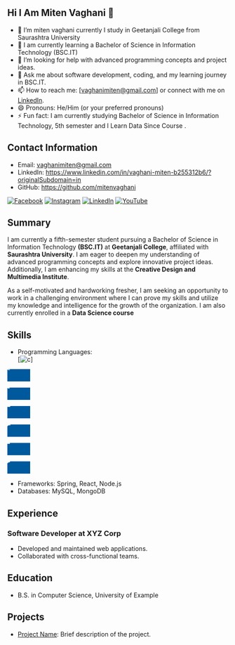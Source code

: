 ## Hi I Am Miten Vaghani 👋

- 🔭 I’m miten vaghani currently I study in Geetanjali College from Saurashtra University 
- 🌱 I am currently learning a Bachelor of Science in Information Technology (BSC.IT)
- 🤔 I’m looking for help with advanced programming concepts and project ideas.
- 💬 Ask me about software development, coding, and my learning journey in BSC.IT.
- 📫 How to reach me: [vaghanimiten@gmail.com] or connect with me on [LinkedIn](https://www.linkedin.com/in/vaghani-miten-b255312b6/?originalSubdomain=in).
- 😄 Pronouns: He/Him (or your preferred pronouns)
- ⚡ Fun fact: I am currently studying Bachelor of Science in Information Technology, 5th semester and I Learn Data Since Course .

## Contact Information
- Email: vaghanimiten@gmail.com
- LinkedIn: https://www.linkedin.com/in/vaghani-miten-b255312b6/?originalSubdomain=in
- GitHub: https://github.com/mitenvaghani

[![Facebook](https://img.shields.io/badge/Facebook-4267B2?style=for-the-badge&logo=facebook&logoColor=white)](https://www.facebook.com/yourprofile)  [![Instagram](https://img.shields.io/badge/Instagram-E4405F?style=for-the-badge&logo=instagram&logoColor=white)](https://www.instagram.com/vaghani_miten/)  [![LinkedIn](https://img.shields.io/badge/LinkedIn-0A66C2?style=for-the-badge&logo=linkedin&logoColor=white)](https://www.linkedin.com/in/vaghani-miten-b255312b6/?originalSubdomain=in)  [![YouTube](https://img.shields.io/badge/YouTube-FF0000?style=for-the-badge&logo=youtube&logoColor=white)](https://www.youtube.com/yourchannel)

## Summary
I am currently a fifth-semester student pursuing a Bachelor of Science in Information Technology **(BSC.IT)** at __Geetanjali College__, affiliated with __Saurashtra University__. I am eager to deepen my understanding of advanced programming concepts and explore innovative project ideas. Additionally, I am enhancing my skills at the __Creative Design and Multimedia Institute__.

As a self-motivated and hardworking fresher, I am seeking an opportunity to work in a challenging environment where I can prove my skills and utilize my knowledge and intelligence for the growth of the organization. I am also currently enrolled in a **Data Science course**

## Skills

- Programming Languages:  
[![c](https://img.shields.io/badge/Facebook-4267B2?style=for-the-badge&logo=facebook&logoColor=white)]

<svg xmlns="http://www.w3.org/2000/svg" width="52.25" height="28" role="img" aria-label="C"><title>C</title><g shape-rendering="crispEdges"><rect width="52.25" height="28" fill="#00599c"/></g><g fill="#fff" text-anchor="middle" font-family="Verdana,Geneva,DejaVu Sans,sans-serif" text-rendering="geometricPrecision" font-size="100"><text transform="scale(.1)" x="26" y="20" textLength="82.5" fill="#fff" font-weight="bold">C</text></g></svg>

<svg xmlns="http://www.w3.org/2000/svg" width="52.25" height="28" role="img" aria-label="C++"><title>C++</title><g shape-rendering="crispEdges"><rect width="52.25" height="28" fill="#00599c"/></g><g fill="#fff" text-anchor="middle" font-family="Verdana,Geneva,DejaVu Sans,sans-serif" text-rendering="geometricPrecision" font-size="100"><text transform="scale(.1)" x="26" y="20" textLength="82.5" fill="#fff" font-weight="bold">C++</text></g></svg>

<svg xmlns="http://www.w3.org/2000/svg" width="52.25" height="28" role="img" aria-label="Dart"><title>Dart</title><g shape-rendering="crispEdges"><rect width="52.25" height="28" fill="#00599c"/></g><g fill="#fff" text-anchor="middle" font-family="Verdana,Geneva,DejaVu Sans,sans-serif" text-rendering="geometricPrecision" font-size="100"><text transform="scale(.1)" x="26" y="20" textLength="82.5" fill="#fff" font-weight="bold">Dart</text></g></svg>

<svg xmlns="http://www.w3.org/2000/svg" width="52.25" height="28" role="img" aria-label="Java"><title>Java</title><g shape-rendering="crispEdges"><rect width="52.25" height="28" fill="#00599c"/></g><g fill="#fff" text-anchor="middle" font-family="Verdana,Geneva,DejaVu Sans,sans-serif" text-rendering="geometricPrecision" font-size="100"><text transform="scale(.1)" x="26" y="20" textLength="82.5" fill="#fff" font-weight="bold">Java</text></g></svg>

<svg xmlns="http://www.w3.org/2000/svg" width="52.25" height="28" role="img" aria-label="Flutter"><title>Flutter</title><g shape-rendering="crispEdges"><rect width="52.25" height="28" fill="#00599c"/></g><g fill="#fff" text-anchor="middle" font-family="Verdana,Geneva,DejaVu Sans,sans-serif" text-rendering="geometricPrecision" font-size="100"><text transform="scale(.1)" x="26" y="20" textLength="82.5" fill="#fff" font-weight="bold">Flutter</text></g></svg>

<svg xmlns="http://www.w3.org/2000/svg" width="52.25" height="28" role="img" aria-label="Apache"><title>Apache</title><g shape-rendering="crispEdges"><rect width="52.25" height="28" fill="#00599c"/></g><g fill="#fff" text-anchor="middle" font-family="Verdana,Geneva,DejaVu Sans,sans-serif" text-rendering="geometricPrecision" font-size="100"><text transform="scale(.1)" x="26" y="20" textLength="82.5" fill="#fff" font-weight="bold">Apache</text></g></svg> </div>


- Frameworks: Spring, React, Node.js  
- Databases: MySQL, MongoDB


## Experience
### Software Developer at XYZ Corp
- Developed and maintained web applications.
- Collaborated with cross-functional teams.

## Education
- B.S. in Computer Science, University of Example

## Projects
- [Project Name](https://github.com/johndoe/project): Brief description of the project.

